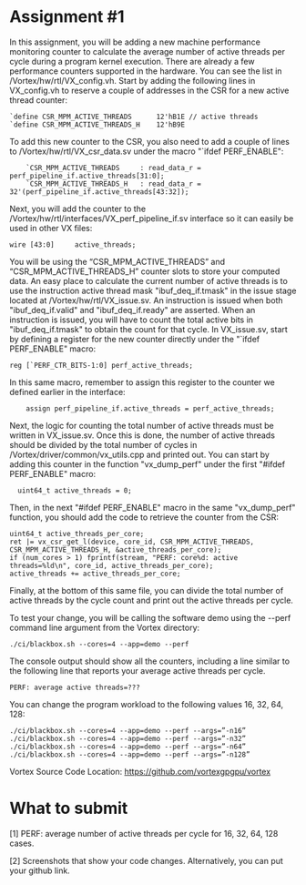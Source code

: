 # Assignment #1

In this assignment, you will be adding a new machine performance monitoring counter to calculate the average number of active threads per cycle during a program kernel execution.
There are already a few performance counters supported in the hardware. You can see the list in /Vortex/hw/rtl/VX_config.vh.
Start by adding the following lines in VX_config.vh to reserve a couple of addresses in the CSR for a new active thread counter:

    `define CSR_MPM_ACTIVE_THREADS      12'hB1E	// active threads
    `define CSR_MPM_ACTIVE_THREADS_H    12'hB9E
To add this new counter to the CSR, you also need to add a couple of lines to /Vortex/hw/rtl/VX_csr_data.sv under the macro "`ifdef PERF_ENABLE":

	    `CSR_MPM_ACTIVE_THREADS     : read_data_r = perf_pipeline_if.active_threads[31:0];
	    `CSR_MPM_ACTIVE_THREADS_H   : read_data_r = 32'(perf_pipeline_if.active_threads[43:32]);
	    
Next, you will add the counter to the /Vortex/hw/rtl/interfaces/VX_perf_pipeline_if.sv interface so it can easily be used in other VX files:

    wire [43:0]     active_threads;
    
You will be using the “CSR_MPM_ACTIVE_THREADS” and “CSR_MPM_ACTIVE_THREADS_H” counter slots to store your computed data. An easy place to calculate the current number of active threads is to use the instruction active thread mask "ibuf_deq_if.tmask" in the issue stage located at /Vortex/hw/rtl/VX_issue.sv. An instruction is issued when both "ibuf_deq_if.valid" and "ibuf_deq_if.ready" are asserted. When an instruction is issued, you will have to count the total active bits in "ibuf_deq_if.tmask" to obtain the count for that cycle. In VX_issue.sv, start by defining a register for the new counter directly under the "`ifdef PERF_ENABLE" macro:

    reg [`PERF_CTR_BITS-1:0] perf_active_threads;

In this same macro, remember to assign this register to the counter we defined earlier in the interface:

        assign perf_pipeline_if.active_threads = perf_active_threads;

Next, the logic for counting the total number of active threads must be written in VX_issue.sv. Once this is done, the number of active threads should be divided by the total number of cycles in /Vortex/driver/common/vx_utils.cpp and printed out. You can start by adding this counter in the function "vx_dump_perf" under the first "#ifdef PERF_ENABLE" macro:

      uint64_t active_threads = 0;

Then, in the next "#ifdef PERF_ENABLE" macro in the same "vx_dump_perf" function, you should add the code to retrieve the counter from the CSR:

    uint64_t active_threads_per_core;
    ret |= vx_csr_get_l(device, core_id, CSR_MPM_ACTIVE_THREADS, CSR_MPM_ACTIVE_THREADS_H, &active_threads_per_core);
    if (num_cores > 1) fprintf(stream, "PERF: core%d: active threads=%ld\n", core_id, active_threads_per_core);
    active_threads += active_threads_per_core;
    
Finally, at the bottom of this same file, you can divide the total number of active threads by the cycle count and print out the active threads per cycle.

To test your change, you will be calling the software demo using the --perf command line argument from the Vortex directory: 

    ./ci/blackbox.sh --cores=4 --app=demo --perf 

The console output should show all the counters, including a line similar to the following line that reports your average active threads per cycle.

    PERF: average active threads=??? 

You can change the program workload to the following values 16, 32, 64, 128: 

    ./ci/blackbox.sh --cores=4 --app=demo --perf --args=”-n16” 
    ./ci/blackbox.sh --cores=4 --app=demo --perf --args=”-n32” 
    ./ci/blackbox.sh --cores=4 --app=demo --perf --args=”-n64” 
    ./ci/blackbox.sh --cores=4 --app=demo --perf --args=”-n128” 


Vortex Source Code Location: 
https://github.com/vortexgpgpu/vortex

# What to submit
󠛡[1] PERF: average number of active threads per cycle for 16, 32, 64, 128 cases.

[2] Screenshots that show your code changes. Alternatively, you can put your github link. 

